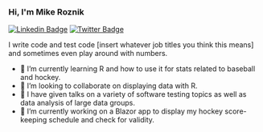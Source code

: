 ### Hi, I'm Mike Roznik

[![Linkedin Badge](https://img.shields.io/badge/-LinkedIn-0e76a8?style=flat-square&logo=Linkedin&logoColor=white)](https://linkedin.com/in/mikeroznik)
[![Twitter Badge](https://img.shields.io/badge/-Twitter-00acee?style=flat-square&logo=Twitter&logoColor=white)](https://twitter.com/mikeroznik)

I write code and test code [insert whatever job titles you think this means] and sometimes even play around with numbers.

- 🌱 I’m currently learning R and how to use it for stats related to baseball and hockey.
- 👯 I’m looking to collaborate on displaying data with R.
- 🦜 I have given talks on a variety of software testing topics as well as data analysis of large data groups.
- 🔭 I’m currently working on a Blazor app to display my hockey score-keeping schedule and check for validity.

<!--
**mikeroznik/mikeroznik** is a ✨ _special_ ✨ repository because its `README.md` (this file) appears on your GitHub profile.

I used https://hackernoon.com/how-to-make-a-rockstar-github-profile-readme for help with this

Here are some ideas to get you started:

- 🔭 I’m currently working on ...
- 🌱 I’m currently learning ...
- 👯 I’m looking to collaborate on ...
- 🤔 I’m looking for help with ...
- 💬 Ask me about ...
- 📫 How to reach me: ...
- 😄 Pronouns: ...
- ⚡ Fun fact: ...
-->
